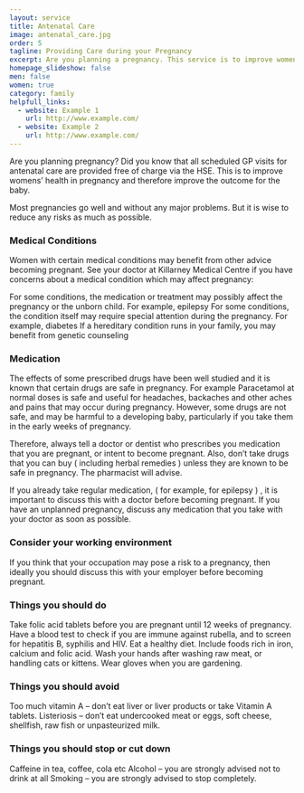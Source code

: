 ```yaml
---
layout: service
title: Antenatal Care
image: antenatal_care.jpg
order: 5
tagline: Providing Care during your Pregnancy 
excerpt: Are you planning a pregnancy. This service is to improve womens’ health during pregnancy and thereby improving the outcome for both mother and baby.
homepage_slideshow: false
men: false
women: true
category: family
helpfull_links:
  - website: Example 1
    url: http://www.example.com/
  - website: Example 2
    url: http://www.example.com/
---
```


Are you planning pregnancy? Did you know that all scheduled GP visits for antenatal care are provided free of charge via the HSE. This is to improve womens’ health in pregnancy and therefore improve the outcome for the baby.

Most pregnancies go well and without any major problems. But it is wise to reduce any risks as much as possible.

### Medical Conditions

Women with certain medical conditions may benefit from other advice becoming pregnant. See your doctor at Killarney Medical Centre if you have concerns about a medical condition which may affect pregnancy:

For some conditions, the medication or treatment may possibly affect the pregnancy or the unborn child. For example, epilepsy For some conditions, the condition itself may require special attention during the pregnancy. For example, diabetes If a hereditary condition runs in your family, you may benefit from genetic counseling

### Medication

The effects of some prescribed drugs have been well studied and it is known that certain drugs are safe in pregnancy. For example Paracetamol at normal doses is safe and useful for headaches, backaches and other aches and pains that may occur during pregnancy. However, some drugs are not safe, and may be harmful to a developing baby, particularly if you take them in the early weeks of pregnancy.

Therefore, always tell a doctor or dentist who prescribes you medication that you are pregnant, or intent to become pregnant. Also, don’t take drugs that you can buy ( including herbal remedies ) unless they are known to be safe in pregnancy. The pharmacist will advise.

If you already take regular medication, ( for example, for epilepsy ) , it is important to discuss this with a doctor before becoming pregnant. If you have an unplanned pregnancy, discuss any medication that you take with your doctor as soon as possible.

### Consider your working environment

If you think that your occupation may pose a risk to a pregnancy, then ideally you should discuss this with your employer before becoming pregnant.

### Things you should do

Take folic acid tablets before you are pregnant until 12 weeks of pregnancy. Have a blood test to check if you are immune against rubella, and to screen for hepatitis B, syphilis and HIV. Eat a healthy diet. Include foods rich in iron, calcium and folic acid. Wash your hands after washing raw meat, or handling cats or kittens. Wear gloves when you are gardening.

### Things you should avoid

Too much vitamin A – don’t eat liver or liver products or take Vitamin A tablets. Listeriosis – don’t eat undercooked meat or eggs, soft cheese, shellfish, raw fish or unpasteurized milk.

### Things you should stop or cut down

Caffeine in tea, coffee, cola etc Alcohol – you are strongly advised not to drink at all Smoking – you are strongly advised to stop completely.